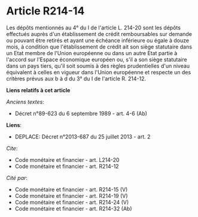 # Article R214-14

Les dépôts mentionnés au 4° du I de l'article L. 214-20 sont les dépôts effectués auprès d'un établissement de crédit
remboursables sur demande ou pouvant être retirés et ayant une échéance inférieure ou égale à douze mois, à condition que
l'établissement de crédit ait son siège statutaire dans un Etat membre de l'Union européenne ou dans un autre Etat partie à
l'accord sur l'Espace économique européen ou, s'il a son siège statutaire dans un pays tiers, qu'il soit soumis à des règles
prudentielles d'un niveau équivalent à celles en vigueur dans l'Union européenne et respecte un des critères prévus aux b à d
du 3° du I de l'article R. 214-12.

**Liens relatifs à cet article**

_Anciens textes_:

  - Décret n°89-623 du 6 septembre 1989 - art. 4-6 (Ab)

**Liens**:

  - DEPLACE: Décret n°2013-687 du 25 juillet 2013 - art. 2

_Cite_:

  - Code monétaire et financier - art. L214-20
  - Code monétaire et financier - art. R214-12

_Cité par_:

  - Code monétaire et financier - art. R214-15 (V)
  - Code monétaire et financier - art. R214-19 (V)
  - Code monétaire et financier - art. R214-24 (V)
  - Code monétaire et financier - art. R214-32 (Ab)
